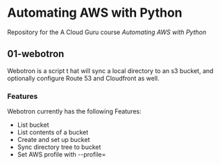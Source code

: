 # Automating AWS with Python
Repository for the A Cloud Guru course *Automating AWS with Python*

## 01-webotron

Webotron is a script t hat will sync a local directory to an s3 bucket, and optionally configure Route 53 and Cloudfront as well.

### Features

Webotron currently has the following Features:

- List bucket
- List contents of a bucket
- Create and set up bucket
- Sync directory tree to bucket
- Set AWS profile with --profile=<profileName>
